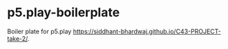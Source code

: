 # p5.play-boilerplate
Boiler plate for p5.play
 https://siddhant-bhardwaj.github.io/C43-PROJECT-take-2/.
